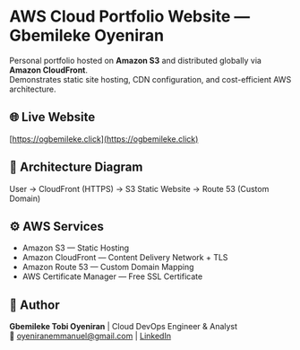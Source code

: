 # AWS Cloud Portfolio Website — Gbemileke Oyeniran

Personal portfolio hosted on **Amazon S3** and distributed globally via **Amazon CloudFront**.  
Demonstrates static site hosting, CDN configuration, and cost-efficient AWS architecture.

## 🌐 Live Website
[https://ogbemileke.click](https://ogbemileke.click)

## 🧱 Architecture Diagram
User → CloudFront (HTTPS) → S3 Static Website → Route 53 (Custom Domain)

## ⚙️ AWS Services
- Amazon S3 — Static Hosting  
- Amazon CloudFront — Content Delivery Network + TLS  
- Amazon Route 53 — Custom Domain Mapping  
- AWS Certificate Manager — Free SSL Certificate

## 👤 Author
**Gbemileke Tobi Oyeniran**  |  Cloud DevOps Engineer & Analyst  
📧 oyeniranemmanuel@gmail.com  |  [LinkedIn](https://linkedin.com/in/gbemileke-oyeniran)
